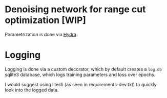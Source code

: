 # Denoising network for range cut optimization [WIP]

Parametrization is done via [Hydra](https://hydra.cc/).

# Logging

Logging is done via a custom decorator, which by default creates a `log.db` sqlite3 database, which logs training parameters and loss over epochs.

I would suggest using litecli (as seen in requirements-dev.txt) to quickly look into the logged data.
